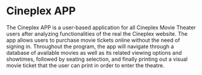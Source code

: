 # Cineplex APP
The Cineplex APP is a user-based application for all Cineplex Movie Theater users after analyzing functionalities of the real the Cineplex website. The app allows users to purchase movie tickets online without the need of signing in. Throughout the program, the app will navigate through a database of available movies as well as its related viewing options and showtimes, followed by seating selection, and finally printing out a visual movie ticket that the user can print in order to enter the theatre. 
